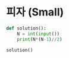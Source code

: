 # 피자 (Small)

```python
def solution():
    N = int(input())
    print(N*(N-1)//2)

solution()
```


